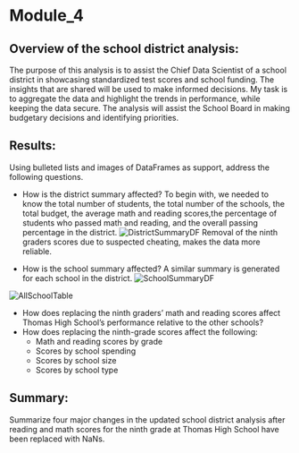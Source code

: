 # Module_4

## Overview of the school district analysis:
The purpose of this analysis is to assist the Chief Data Scientist of a school district in showcasing standardized test scores and school funding.  The insights that are shared will be used to make informed decisions.  My task is to aggregate the data and highlight the trends in performance, while keeping the data secure.  The analysis will assist the School Board in making budgetary decisions and identifying priorities.

## Results:
Using bulleted lists and images of DataFrames as support, address the following questions.

* How is the district summary affected?  To begin with, we needed to know the total number of students, the total number of the schools, the total budget, the average math and reading scores,the percentage of students who passed math and reading, and the overall passing percentage in the district.
![DistrictSummaryDF](School_District_Analysis/DistrictSummaryDF.png)
Removal of the ninth graders scores due to suspected cheating, makes the data more reliable.

* How is the school summary affected?  A similar summary is generated for each school in the district. ![SchoolSummaryDF](School_District_Analysis/SchoolSummaryDF.png)

![AllSchoolTable](School_District_Analysis/AllSchoolTable.png)

* How does replacing the ninth graders’ math and reading scores affect Thomas High School’s performance relative to the other schools?
* How does replacing the ninth-grade scores affect the following:
  * Math and reading scores by grade
  * Scores by school spending
  * Scores by school size
  * Scores by school type
  
## Summary:  
Summarize four major changes in the updated school district analysis after reading and math scores for the ninth grade at Thomas High School have been replaced with NaNs.
